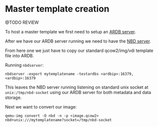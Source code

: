 # Master template creation

@TODO REVIEW

To host a master template we first need to setup an [ARDB server](https://github.com/yinqiwen/ardb).

After we have our ARDB server running we need to have the [NBD server](https://github.com/zero-os/0-disk/blob/master/nbdserver/readme.md).

From here one we just have to copy our standard qcow2/img/vdi template file into ARDB.

Running `nbdserver`:

```
nbdserver -export mytemplatename -testardbs <ardbip>:16379,<ardbip>:16379
```

This leaves the NBD server running listening on standard unix socket at `unix:/tmp/nbd-socket` using our ARDB server for both metadata and data storage.

Next we want to convert our image:

```
qemu-img convert -O nbd -n -p <image.qcow2> nbd+unix:///mytemplatename?socket=/tmp/nbd-socket
```
